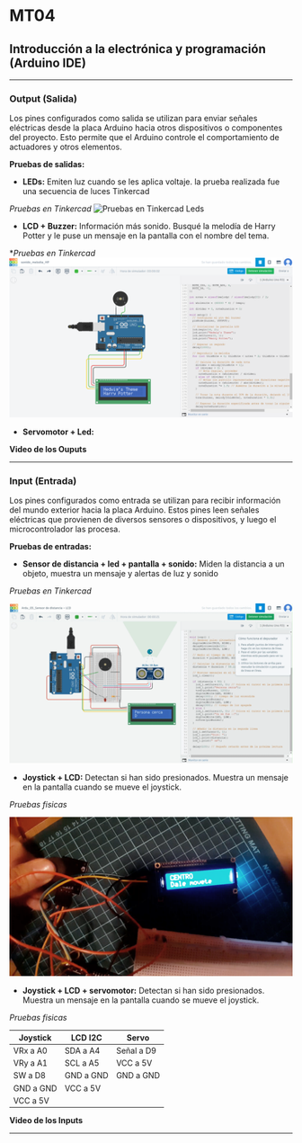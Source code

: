 # MT04
## Introducción a la electrónica y programación (Arduino IDE)


--------
### Output (Salida)
Los pines configurados como salida se utilizan para enviar señales eléctricas desde la placa Arduino hacia otros dispositivos o componentes del proyecto. Esto permite que el Arduino controle el comportamiento de actuadores y otros elementos.

**Pruebas de salidas:**

- **LEDs:** Emiten luz cuando se les aplica voltaje. la prueba realizada fue una secuencia de luces
Tinkercad

_Pruebas en Tinkercad_ 
![Pruebas en Tinkercad Leds](../images/MT04/LEDS.gif)


- **LCD + Buzzer:** Información más sonido. Busqué la melodía de Harry Potter y le puse un mensaje en la pantalla con el nombre del tema.

**Pruebas en Tinkercad*
![Pruebas en Tinkercad buzzer](../images/MT04/HP_buzzer_LCD_output.png)

- **Servomotor + Led:**

**Video de los Ouputs**

---------

### Input (Entrada)
Los pines configurados como entrada se utilizan para recibir información del mundo exterior hacia la placa Arduino. Estos pines leen señales eléctricas que provienen de diversos sensores o dispositivos, y luego el microcontrolador las procesa.

**Pruebas de entradas:**

- **Sensor de distancia + led + pantalla + sonido:** Miden la distancia a un objeto, muestra un mensaje y alertas de luz y sonido

_Pruebas en Tinkercad_ 

![Sensor de distancia + led + pantalla + sonido](../images/MT04/Sensor_d.gif)

- **Joystick + LCD:** Detectan si han sido presionados. Muestra un mensaje en la pantalla cuando se mueve el joystick.

_Pruebas fisicas_

![Joystick + LCD](../images/MT04/joystick_LCD.png) 

- **Joystick + LCD + servomotor:** Detectan si han sido presionados. Muestra un mensaje en la pantalla cuando se mueve el joystick.

_Pruebas fisicas_

 <table>
        <thead>
            <tr>
                <th>Joystick</th>
                <th>LCD I2C</th>
                <th>Servo</th>
            </tr>
        </thead>
        <tbody>
            <tr>
                <td>VRx a A0</td>
                <td>SDA a A4</td>
                <td>Señal a D9</td>
            </tr>
            <tr>
                <td>VRy a A1</td>
                <td>SCL a A5</td>
                <td>VCC a 5V</td>
            </tr>
            <tr>
                <td>SW a D8</td>
                <td>GND a GND</td>
                <td>GND a GND</td>
            </tr>
            <tr>
                <td>GND a GND</td>
                <td>VCC a 5V</td>
                <td></td>
            </tr>
            <tr>
                <td>VCC a 5V</td>
                <td></td>
                <td></td>
            </tr>
        </tbody>
    </table>


**Video de los Inputs**

---------